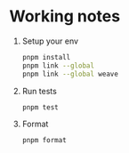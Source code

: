 # Working notes

1. Setup your env

   ```sh
   pnpm install
   pnpm link --global
   pnpm link --global weave
   ```

2. Run tests

   ```sh
   pnpm test
   ```

3. Format

   ```sh
   pnpm format
   ```

